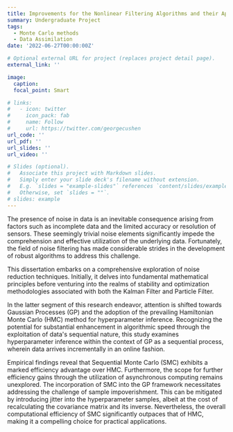 ```yaml
---
title: Improvements for the Nonlinear Filtering Algorithms and their Application
summary: Undergraduate Project
tags:
  - Monte Carlo methods
  - Data Assimilation
date: '2022-06-27T00:00:00Z'

# Optional external URL for project (replaces project detail page).
external_link: ''

image:
  caption: 
  focal_point: Smart

# links:
#   - icon: twitter
#     icon_pack: fab
#     name: Follow
#     url: https://twitter.com/georgecushen
url_code: ''
url_pdf: ''
url_slides: ''
url_video: ''

# Slides (optional).
#   Associate this project with Markdown slides.
#   Simply enter your slide deck's filename without extension.
#   E.g. `slides = "example-slides"` references `content/slides/example-slides.md`.
#   Otherwise, set `slides = ""`.
# slides: example
---
```


The presence of noise in data is an inevitable consequence arising from factors such as incomplete data and the limited accuracy or resolution of sensors. These seemingly trivial noise elements significantly impede the comprehension and effective utilization of the underlying data. Fortunately, the field of noise filtering has made considerable strides in the development of robust algorithms to address this challenge.

This dissertation embarks on a comprehensive exploration of noise reduction techniques. Initially, it delves into fundamental mathematical principles before venturing into the realms of stability and optimization methodologies associated with both the Kalman Filter and Particle Filter.

In the latter segment of this research endeavor, attention is shifted towards Gaussian Processes (GP) and the adoption of the prevailing Hamiltonian Monte Carlo (HMC) method for hyperparameter inference. Recognizing the potential for substantial enhancement in algorithmic speed through the exploitation of data's sequential nature, this study examines hyperparameter inference within the context of GP as a sequential process, wherein data arrives incrementally in an online fashion.

Empirical findings reveal that Sequential Monte Carlo (SMC) exhibits a marked efficiency advantage over HMC. Furthermore, the scope for further efficiency gains through the utilization of asynchronous computing remains unexplored. The incorporation of SMC into the GP framework necessitates addressing the challenge of sample impoverishment. This can be mitigated by introducing jitter into the hyperparameter samples, albeit at the cost of recalculating the covariance matrix and its inverse. Nevertheless, the overall computational efficiency of SMC significantly outpaces that of HMC, making it a compelling choice for practical applications.